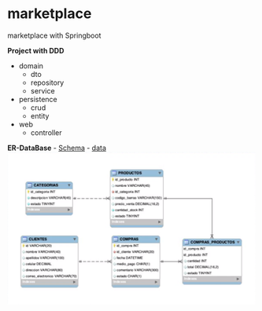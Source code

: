 # marketplace
marketplace with Springboot

**Project with DDD**
- domain
    - dto
    - repository
    - service
- persistence
    - crud
    - entity
- web
    - controller


**ER-DataBase** - [Schema](schema.sql) - [data](data.sql)
![img.png](img.png)


